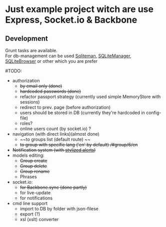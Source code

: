 Just example project witch are use Express, Socket.io & Backbone
=========


Development
---
Grunt tasks are available.  
For db-management can be used [Sqliteman](http://sqliteman.yarpen.cz/), [SQLiteManager](http://www.sqlabs.com/), [SQLiteBrowser](http://sourceforge.net/projects/sqlitebrowser/) or other which you are prefer



#TODO:
 * authorization
     * ~~by email only (done)~~
     * ~~hardcoded passwords (done)~~
     * refactor passport strategy (currently used simple MemoryStore with sessions)
     * redirect to prev. page (before authorization)
     * users should be stored in DB (currently they're hardcoded in config-file) 
     * roles? 
     * online users count (by socket.io) ?
 * navigation (with direct links)(almost done)
     * ~~to groups list (default route) ~~     
     * ~~to group with specific lang ('en' by default) /#group/6/en~~
 * ~~Notification system (with [stylized alerts](http://getbootstrap.com/components/#alerts))~~
 * models editing:
     * ~~Group create~~ 
     * ~~Group delete~~ 
     * ~~Group rename~~
     * Phrases
 * socket.io:
     * ~~for Backbone.sync (done partly)~~
     * for live-update 
     * for notifications 
 * cmd line support
     * import to DB by folder with json-filese
     * export (?)
     * xsl (xslt) converter
